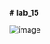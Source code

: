 **# lab_15**

![image](https://github.com/Fedorusita/lab_15/assets/112895410/b69042b3-31ff-4815-a542-8112ea725586)

